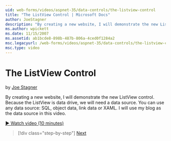 ```yaml
---
uid: web-forms/videos/aspnet-35/data-controls/the-listview-control
title: "The ListView Control | Microsoft Docs"
author: JoeStagner
description: "By creating a new website, I will demonstrate the new ListView control. Because the ListView is data drive, we will need a data source. You can use any data..."
ms.author: wpickett
ms.date: 11/15/2007
ms.assetid: ab1bcde8-898b-487b-806a-4ced0f1284a2
msc.legacyurl: /web-forms/videos/aspnet-35/data-controls/the-listview-control
msc.type: video
---
```

# The ListView Control

by [Joe Stagner](https://github.com/JoeStagner)

By creating a new website, I will demonstrate the new ListView control. Because the ListView is data drive, we will need a data source. You can use any data source: SQL, object data, link data or XAML. I will use my blog as the data source in this video.

[&#9654; Watch video (10 minutes)](https://channel9.msdn.com/Blogs/ASP-NET-Site-Videos/the-listview-control)

> [!div class="step-by-step"]
> [Next](the-datapager-control.md)

